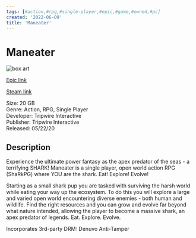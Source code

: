 ```yaml
---
tags: [#action,#rpg,#single-player,#epic,#game,#owned,#pc]
created: '2022-06-09'
title: 'Maneater'
---
```

# Maneater

![box art](https://cdn1.epicgames.com/turtle/offer/Maneater_EGS_Landscape_2560x1440-2560x1440-cf27e86a8daeeb2915a49a8b4c954dbd.png?h=270&amp;resize=1&amp;w=480)

[Epic link](https://store.epicgames.com/en-US/p/maneater)

[Steam link](https://store.steampowered.com/app/629820/Maneater)

Size: 20 GB  
Genre: Action, RPG, Single Player  
Developer:  Tripwire Interactive  
Publisher: Tripwire Interactive  
Released: 05/22/20  

## Description

Experience the ultimate power fantasy as the apex predator of the seas - a terrifying SHARK! Maneater is a single player, open world action RPG (ShaRkPG) where YOU are the shark. Eat! Explore! Evolve!

Starting as a small shark pup you are tasked with surviving the harsh world while eating your way up the ecosystem. To do this you will explore a large and varied open world encountering diverse enemies - both human and wildlife. Find the right resources and you can grow and evolve far beyond what nature intended, allowing the player to become a massive shark, an apex predator of legends. Eat. Explore. Evolve.

Incorporates 3rd-party DRM: Denuvo Anti-Tamper
